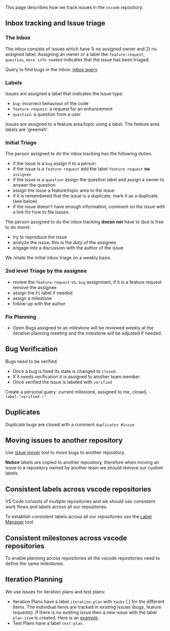 This page describes how we track issues in the `vscode` repository.

## Inbox tracking and Issue triage

### The Inbox
The inbox consists of issues which have 1) no assigned owner and 2) no assigned label. Assigning an owner or a label like `feature-request`, `question`, `more info needed` indicates that the issue has been triaged.

Query to find bugs in the inbox: [inbox query](https://github.com/Microsoft/vscode/issues?q=is%3Aopen+is%3Aissue+no%3Aassignee+no%3Alabel)

### Labels
Issues are assigned a label that indicates the issue type:
- `bug`: incorrect behaviour of the code
- `feature-request`: a request for an enhancement
- `question`: a question from a user

Issues are assigned to a feature area/topic using a label. The feature area labels are 'greenish'. 

### Initial Triage
The person assigned to do the inbox tracking has the following duties. 
- if the issue is a `bug` assign it to a person
- if the issue is a `feature request` add the label `feature request` **no** `assignee`
- if the issue is a `question` assign the question label and assign a owner to answer the question
- assign the issue a feature/topic area to the issue
- if it is remembered that the issue is a duplicate, mark it as a duplicate (see below)
- if the issue doesn't have enough information, comment on the issue with a link for how to file issues

The person assigned to do the inbox tracking **doesn not** have to (but is free to do more):
- try to reproduce the issue
- analyze the issue, this is the duty of the assignee
- engage into a discussion with the author of the issue

We rotate the initial inbox triage on a weekly basis.

### 2nd level Triage by the assignee
- review the `feature-request` vs. `bug` assignment, if it is a feature request remove the assignee
- assign the `P1` label if needed
- assign a milestone 
- follow-up with the author

### Fix Planning
- Open Bugs assigned to an milestone will be reviewed weekly at the iteration planning meeting and the milestone will be adjusted if needed.

## Bug Verification

Bugs need to be verified. 
- Once a bug is fixed its state is changed to `closed`. 
- If it needs verification it is assigned to another team member
- Once verified the issue is labeled with `verified`

Create a personal query: current milestone, assigned to me, closed, `-label:"verified ✓"`

## Duplicates

Duplicate bugs are closed with a comment `duplicates #issue`

## Moving issues to another repository

Use [issue mover](https://github-issue-mover.appspot.com/) tool to move bugs to another repository.

**Notice** labels are copied to another repository, therefore when moving an issue to a repository owned by another team we should remove our custom labels.

## Consistent labels across vscode repositories

VS Code consists of multiple repositories and we should use consistent work flows and labels across all our repositories.

To establish consistent labels across all our repositories use the [Label Manager](http://www.dorukdestan.com/github-label-manager/) tool.

## Consistent milestones across vscode repositories

To enable planning across repositories all the vscode repositories need to define the same milestones.

## Iteration Planning
We use issues for iteration plans and test plans:
- Iteration Plans have a label `iteration-plan` with `tasks` [ ] for the different items. The individual items are tracked in existing issues (bugs, feature requests). If there is no existing issue then a new issue with the label `plan-item` is created. Here is an [example](https://github.com/Microsoft/vscode/issues/917).
- Test Plans have a label `test-plan`.

